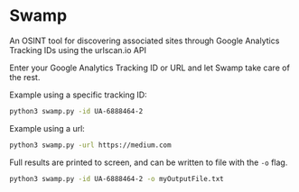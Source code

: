 # Swamp
An OSINT tool for discovering associated sites through Google Analytics Tracking IDs
using the urlscan.io API

Enter your Google Analytics Tracking ID or URL and let Swamp take care of the rest.

Example using a specific tracking ID: 
```bash
python3 swamp.py -id UA-6888464-2
```

Example using a url:
```bash
python3 swamp.py -url https://medium.com
```

Full results are printed to screen, and can be written to file with the `-o` flag.
```bash
python3 swamp.py -id UA-6888464-2 -o myOutputFile.txt
```
